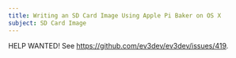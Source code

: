 ```yaml
---
title: Writing an SD Card Image Using Apple Pi Baker on OS X
subject: SD Card Image
---
```


HELP WANTED! See <https://github.com/ev3dev/ev3dev/issues/419>.